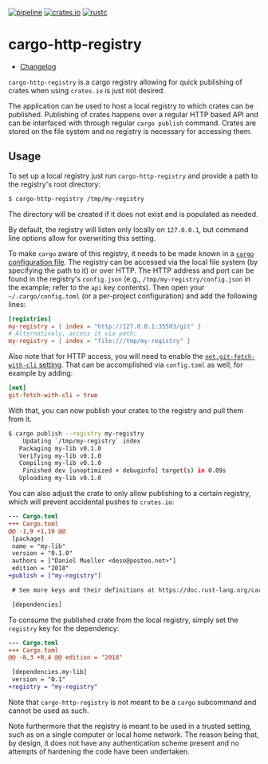 [![pipeline](https://gitlab.com/d-e-s-o/cargo-http-registry/badges/master/pipeline.svg)](https://gitlab.com/d-e-s-o/cargo-http-registry/commits/master)
[![crates.io](https://img.shields.io/crates/v/cargo-http-registry.svg)](https://crates.io/crates/cargo-http-registry)
[![rustc](https://img.shields.io/badge/rustc-1.46+-blue.svg)](https://blog.rust-lang.org/2020/08/27/Rust-1.46.0.html)

cargo-http-registry
===================

- [Changelog](CHANGELOG.md)

`cargo-http-registry` is a cargo registry allowing for quick publishing
of crates when using `crates.io` is just not desired.

The application can be used to host a local registry to which crates can
be published. Publishing of crates happens over a regular HTTP based API
and can be interfaced with through regular `cargo publish` command.
Crates are stored on the file system and no registry is necessary for
accessing them.

Usage
-----

To set up a local registry just run `cargo-http-registry` and provide
a path to the registry's root directory:
```sh
$ cargo-http-registry /tmp/my-registry
```

The directory will be created if it does not exist and is populated as
needed.

By default, the registry will listen only locally on `127.0.0.1`, but
command line options allow for overwriting this setting.

To make `cargo` aware of this registry, it needs to be made known in a
[`cargo` configuration file][cargo-config]. The registry can be accessed
via the local file system (by specifying the path to it) or over HTTP.
The HTTP address and port can be found in the registry's `config.json`
(e.g., `/tmp/my-registry/config.json` in the example; refer to the `api`
key contents).
Then open your `~/.cargo/config.toml` (or a per-project configuration) and
add the following lines:
```toml
[registries]
my-registry = { index = "http://127.0.0.1:35503/git" }
# Alternatively, access it via path:
my-registry = { index = "file:///tmp/my-registry" }
```

Also note that for HTTP access, you will need to enable the
[`net.git-fetch-with-cli` setting][cargo-net-git-cli]. That can be
accomplished via `config.toml` as well, for example by adding:
```toml
[net]
git-fetch-with-cli = true
```

With that, you can now publish your crates to the registry and pull them
from it.
```sh
$ cargo publish --registry my-registry
    Updating `/tmp/my-registry` index
   Packaging my-lib v0.1.0
   Verifying my-lib v0.1.0
   Compiling my-lib v0.1.0
    Finished dev [unoptimized + debuginfo] target(s) in 0.09s
   Uploading my-lib v0.1.0
```

You can also adjust the crate to only allow publishing to a certain
registry, which will prevent accidental pushes to `crates.io`:
```diff
--- Cargo.toml
+++ Cargo.toml
@@ -1,9 +1,10 @@
 [package]
 name = "my-lib"
 version = "0.1.0"
 authors = ["Daniel Mueller <deso@posteo.net>"]
 edition = "2018"
+publish = ["my-registry"]

 # See more keys and their definitions at https://doc.rust-lang.org/cargo/reference/manifest.html

 [dependencies]
```

To consume the published crate from the local registry, simply set the
`registry` key for the dependency:
```diff
--- Cargo.toml
+++ Cargo.toml
@@ -8,3 +8,4 @@ edition = "2018"

 [dependencies.my-lib]
 version = "0.1"
+registry = "my-registry"
```

Note that `cargo-http-registry` is not meant to be a `cargo` subcommand
and cannot be used as such.

Note furthermore that the registry is meant to be used in a trusted
setting, such as on a single computer or local home network. The reason
being that, by design, it does not have any authentication scheme
present and no attempts of hardening the code have been undertaken.

[cargo-config]: https://doc.rust-lang.org/cargo/reference/config.html
[cargo-net-git-cli]: https://doc.rust-lang.org/cargo/reference/config.html#netgit-fetch-with-cli
[docs-rs]: https://docs.rs/crate/cargo-http-registry
